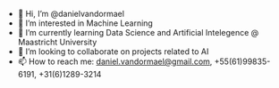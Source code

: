- 👋 Hi, I’m @danielvandormael
- 👀 I’m interested in Machine Learning
- 🌱 I’m currently learning Data Science and Artificial Intelegence @ Maastricht University
- 💞️ I’m looking to collaborate on projects related to AI
- 📫 How to reach me: daniel.vandormael@gmail.com, +55(61)99835-6191, +31(6)1289-3214

<!---
danielvandormael/danielvandormael is a ✨ special ✨ repository because its `README.md` (this file) appears on your GitHub profile.
You can click the Preview link to take a look at your changes.
--->
